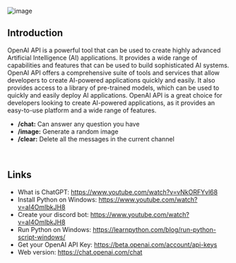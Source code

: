 ![image](https://user-images.githubusercontent.com/83751620/212253036-ace9520e-ea5f-4eb1-bf53-265d471e336d.png)

## Introduction
OpenAI API is a powerful tool that can be used to create highly advanced Artificial Intelligence (AI) applications. It provides a wide range of capabilities and features that can be used to build sophisticated AI systems. OpenAI API offers a comprehensive suite of tools and services that allow developers to create AI-powered applications quickly and easily. It also provides access to a library of pre-trained models, which can be used to quickly and easily deploy AI applications. OpenAI API is a great choice for developers looking to create AI-powered applications, as it provides an easy-to-use platform and a wide range of features.
- **/chat:** Can answer any question you have
- **/image:** Generate a random image 
- **/clear:** Delete all the messages in the current channel

<br>

## Links
- What is ChatGPT: https://www.youtube.com/watch?v=vNkORFYvl68
- Install Python on Windows: https://www.youtube.com/watch?v=aI4OmIbkJH8
- Create your discord bot: https://www.youtube.com/watch?v=aI4OmIbkJH8
- Run Python on Windows: https://learnpython.com/blog/run-python-script-windows/
- Get your OpenAI API Key: https://beta.openai.com/account/api-keys
- Web version: https://chat.openai.com/chat
